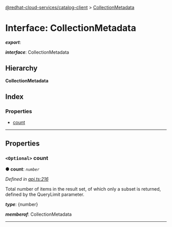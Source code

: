 [@redhat-cloud-services/catalog-client](../README.md) > [CollectionMetadata](../interfaces/collectionmetadata.md)

# Interface: CollectionMetadata

*__export__*: 

*__interface__*: CollectionMetadata

## Hierarchy

**CollectionMetadata**

## Index

### Properties

* [count](collectionmetadata.md#count)

---

## Properties

<a id="count"></a>

### `<Optional>` count

**● count**: *`number`*

*Defined in [api.ts:216](https://github.com/karelhala/javascript-clients/blob/master/packages/catalog/api.ts#L216)*

Total number of items in the result set, of which only a subset is returned, defined by the QueryLimit parameter.

*__type__*: {number}

*__memberof__*: CollectionMetadata

___

